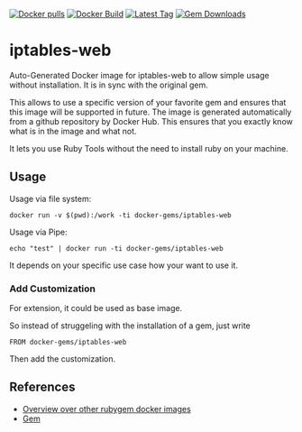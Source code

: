[![Docker pulls](https://img.shields.io/docker/pulls/rubygem/iptables-web.svg)](https://hub.docker.com/r/rubygem/iptables-web/)
[![Docker Build](https://img.shields.io/docker/automated/rubygem/iptables-web.svg)](https://hub.docker.com/r/rubygem/iptables-web/)
[![Latest Tag](https://img.shields.io/github/tag/docker-rubygem/iptables-web.svg)](https://hub.docker.com/r/rubygem/iptables-web/)
[![Gem Downloads](https://img.shields.io/gem/dt/iptables-web.svg)](https://rubygems.org/gems/iptables-web/)
# iptables-web

Auto-Generated Docker image for iptables-web to allow simple usage without installation.
It is in sync with the original gem.

This allows to use a specific version of your favorite gem and ensures that this image will be supported in future.
The image is generated automatically from a github repository by Docker Hub.
This ensures that you exactly know what is in the image and what not.

It lets you use Ruby Tools without the need to install ruby on your machine.

## Usage

Usage via file system:

`docker run -v $(pwd):/work -ti docker-gems/iptables-web`

Usage via Pipe:

`echo "test" | docker run -ti docker-gems/iptables-web`

It depends on your specific use case how your want to use it.

### Add Customization

For extension, it could be used as base image.

So instead of struggeling with the installation of a gem, just write

`FROM docker-gems/iptables-web`

Then add the customization.

## References

 - [Overview over other rubygem docker images](https://github.com/thinkbot/docker-rubygem)
 - [Gem](https://rubygems.org/gems/iptables-web/)

